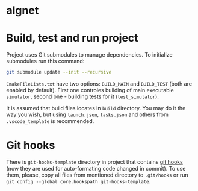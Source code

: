 # algnet

# Build, test and run project

Project uses Git submodules to manage dependencies. To initialize submodules run this command:
```bash
git submodule update --init --recursive
```

`CmakeFileLists.txt` have two options: `BUILD_MAIN` and `BUILD_TEST` (both are enabled by default). First one controles building of main executable `simulator`, second one - building tests for it (`test_simulator`).

It is assumed that build files locates in `build` directory. You may do it the way you wish, but using `launch.json`, `tasks.json` and others from `.vscode_template` is recommended. 

# Git hooks

There is `git-hooks-template` directory in project that contains [git hooks](https://git-scm.com/book/ms/v2/Customizing-Git-Git-Hooks) (now they are used for auto-formating code changed in commit). To use them, please, copy all files from mentioned directory to `.git/hooks` or run `git config --global core.hookspath git-hooks-template`.
